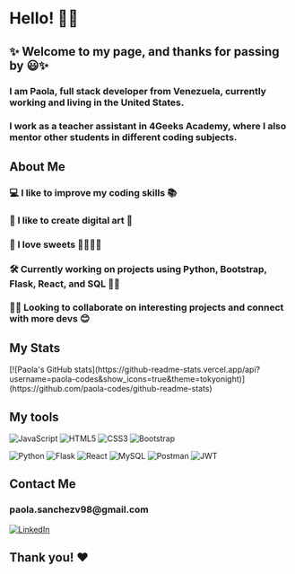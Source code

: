 
<h1>Hello! 👩‍💻</h1>

<h2>✨ Welcome to my page, and thanks for passing by 😃✨</h2>

<h3>I am Paola, full stack developer from Venezuela, currently working and living in the United States.</h3>
<h3>I work as a teacher assistant in 4Geeks Academy, where I also mentor other students in different coding subjects.</h3>

<h2>About Me</h2>

<h3>💻 I like to improve my coding skills 📚</h3>
<h3>🎨 I like to create digital art 🌺</h3>
<h3>🍰 I love sweets 🍓🍯🍫🍪</h3>
<h3>🛠️ Currently working on projects using Python, Bootstrap, Flask, React, and SQL ✍🏽</h3>
<h3>🤝🏾 Looking to collaborate on interesting projects and connect with more devs 😊</h3>

<h2>My Stats</h2>
[![Paola's GitHub stats](https://github-readme-stats.vercel.app/api?username=paola-codes&show_icons=true&theme=tokyonight)](https://github.com/paola-codes/github-readme-stats)

<h2>My tools</h2>

![JavaScript](https://img.shields.io/badge/javascript-%23323330.svg?style=for-the-badge&logo=javascript&logoColor=%23F7DF1E)
![HTML5](https://img.shields.io/badge/html5-%23E34F26.svg?style=for-the-badge&logo=html5&logoColor=white)
![CSS3](https://img.shields.io/badge/css3-%231572B6.svg?style=for-the-badge&logo=css3&logoColor=white)
![Bootstrap](https://img.shields.io/badge/bootstrap-%23563D7C.svg?style=for-the-badge&logo=bootstrap&logoColor=white)

![Python](https://img.shields.io/badge/python-3670A0?style=for-the-badge&logo=python&logoColor=ffdd54)
![Flask](https://img.shields.io/badge/flask-%23000.svg?style=for-the-badge&logo=flask&logoColor=white)
![React](https://img.shields.io/badge/react-%2320232a.svg?style=for-the-badge&logo=react&logoColor=%2361DAFB)
![MySQL](https://img.shields.io/badge/mysql-%2300f.svg?style=for-the-badge&logo=mysql&logoColor=white)
![Postman](https://img.shields.io/badge/Postman-FF6C37?style=for-the-badge&logo=postman&logoColor=white)
![JWT](https://img.shields.io/badge/JWT-black?style=for-the-badge&logo=JSON%20web%20tokens)

<h2>Contact Me</h2>

<h3>paola.sanchezv98@gmail.com</h3>

<a href="https://www.linkedin.com/in/paola-sanchez98/">![LinkedIn](https://img.shields.io/badge/linkedin-%230077B5.svg?style=for-the-badge&logo=linkedin&logoColor=white)</a>

<h2>Thank you! ❤️</h2>


